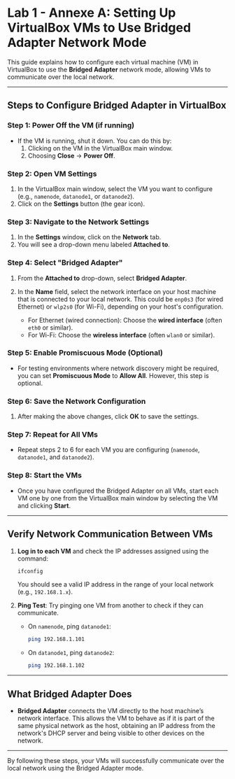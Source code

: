 
# Lab 1 - Annexe A: Setting Up VirtualBox VMs to Use Bridged Adapter Network Mode

This guide explains how to configure each virtual machine (VM) in VirtualBox to use the **Bridged Adapter** network mode, allowing VMs to communicate over the local network.

---

## Steps to Configure Bridged Adapter in VirtualBox

### Step 1: Power Off the VM (if running)
- If the VM is running, shut it down. You can do this by:
  1. Clicking on the VM in the VirtualBox main window.
  2. Choosing **Close** → **Power Off**.

### Step 2: Open VM Settings
1. In the VirtualBox main window, select the VM you want to configure (e.g., `namenode`, `datanode1`, or `datanode2`).
2. Click on the **Settings** button (the gear icon).

### Step 3: Navigate to the Network Settings
1. In the **Settings** window, click on the **Network** tab.
2. You will see a drop-down menu labeled **Attached to**.

### Step 4: Select "Bridged Adapter"
1. From the **Attached to** drop-down, select **Bridged Adapter**.
2. In the **Name** field, select the network interface on your host machine that is connected to your local network. This could be `enp0s3` (for wired Ethernet) or `wlp2s0` (for Wi-Fi), depending on your host's configuration.
   
   - For Ethernet (wired connection): Choose the **wired interface** (often `eth0` or similar).
   - For Wi-Fi: Choose the **wireless interface** (often `wlan0` or similar).

### Step 5: Enable Promiscuous Mode (Optional)
- For testing environments where network discovery might be required, you can set **Promiscuous Mode** to **Allow All**. However, this step is optional.

### Step 6: Save the Network Configuration
1. After making the above changes, click **OK** to save the settings.

### Step 7: Repeat for All VMs
- Repeat steps 2 to 6 for each VM you are configuring (`namenode`, `datanode1`, and `datanode2`).

### Step 8: Start the VMs
- Once you have configured the Bridged Adapter on all VMs, start each VM one by one from the VirtualBox main window by selecting the VM and clicking **Start**.

---

## Verify Network Communication Between VMs

1. **Log in to each VM** and check the IP addresses assigned using the command:
   ```bash
   ifconfig
   ```
   You should see a valid IP address in the range of your local network (e.g., `192.168.1.x`).

2. **Ping Test**: Try pinging one VM from another to check if they can communicate.
   - On `namenode`, ping `datanode1`:
     ```bash
     ping 192.168.1.101
     ```
   - On `datanode1`, ping `datanode2`:
     ```bash
     ping 192.168.1.102
     ```

---

## What Bridged Adapter Does

- **Bridged Adapter** connects the VM directly to the host machine’s network interface. This allows the VM to behave as if it is part of the same physical network as the host, obtaining an IP address from the network's DHCP server and being visible to other devices on the network.

---

By following these steps, your VMs will successfully communicate over the local network using the Bridged Adapter mode.
